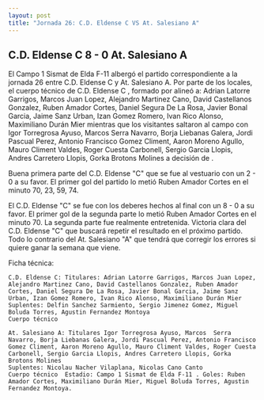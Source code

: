 ```yaml
--- 
layout: post 
title: "Jornada 26: C.D. Eldense C VS At. Salesiano A"
---
```


## C.D. Eldense C 8 - 0 At. Salesiano A

El Campo 1 Sismat de Elda F-11  albergó el partido correspondiente a la jornada 26 entre C.D. Eldense C y At. Salesiano A. Por parte de los locales, el cuerpo técnico de C.D. Eldense C , formado por  alineó a: Adrian Latorre Garrigos, Marcos Juan Lopez, Alejandro Martinez Cano, David Castellanos Gonzalez, Ruben Amador Cortes, Daniel Segura De La Rosa, Javier Bonal Garcia, Jaime Sanz Urban, Izan Gomez Romero, Ivan Rico Alonso, Maximiliano Durán Mier mientras que los visitantes saltaron al campo con Igor Torregrosa Ayuso, Marcos  Serra Navarro, Borja Liebanas Galera, Jordi Pascual Perez, Antonio Francisco Gomez Climent, Aaron Moreno Agullo, Mauro Climent Valdes, Roger Cuesta Carbonell, Sergio Garcia Llopis, Andres Carretero Llopis, Gorka Brotons Molines a decisión de . 

Buena primera parte del C.D. Eldense "C" que se fue al vestuario con un 2 - 0 a su favor. El primer gol del partido lo metió Ruben Amador Cortes en el minuto 70, 23, 59, 74. 

El C.D. Eldense "C" se fue con los deberes hechos al final con un 8 - 0 a su favor. El primer gol de la segunda parte lo metió Ruben Amador Cortes en el minuto 70. La segunda parte fue realmente entretenida. Victoria clara del C.D. Eldense "C" que buscará repetir el resultado en el próximo partido. Todo lo contrario del At. Salesiano "A" que tendrá que corregir los errores si quiere ganar la semana que viene. 

Ficha técnica: 
    
    C.D. Eldense C: Titulares: Adrian Latorre Garrigos, Marcos Juan Lopez, Alejandro Martinez Cano, David Castellanos Gonzalez, Ruben Amador Cortes, Daniel Segura De La Rosa, Javier Bonal Garcia, Jaime Sanz Urban, Izan Gomez Romero, Ivan Rico Alonso, Maximiliano Durán Mier 
    Suplentes: Delfin Sanchez Sarmiento, Sergio Jimenez Gomez, Miguel Boluda Torres, Agustin Fernandez Montoya 
    Cuerpo técnico  
    
    At. Salesiano A: Titulares Igor Torregrosa Ayuso, Marcos  Serra Navarro, Borja Liebanas Galera, Jordi Pascual Perez, Antonio Francisco Gomez Climent, Aaron Moreno Agullo, Mauro Climent Valdes, Roger Cuesta Carbonell, Sergio Garcia Llopis, Andres Carretero Llopis, Gorka Brotons Molines
    Suplentes: Nicolau Nacher Vilaplana, Nicolas Cano Canto 
    Cuerpo técnico  Estadio: Campo 1 Sismat de Elda F-11 . Goles: Ruben Amador Cortes, Maximiliano Durán Mier, Miguel Boluda Torres, Agustin Fernandez Montoya.  